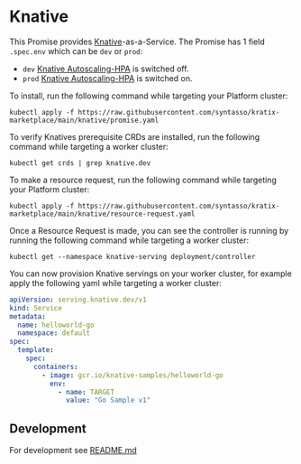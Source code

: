 # Knative

This Promise provides [Knative](https://knative.dev/docs/)-as-a-Service. The Promise has 1 field `.spec.env`
which can be `dev` or `prod`: 
  * `dev` [Knative Autoscaling-HPA](https://knative.dev/docs/serving/autoscaling/autoscaler-types/#horizontal-pod-autoscaler-hpa) is switched off.
  * `prod` [Knative Autoscaling-HPA](https://knative.dev/docs/serving/autoscaling/autoscaler-types/#horizontal-pod-autoscaler-hpa) is switched on.


To install, run the following command while targeting your Platform cluster:
```
kubectl apply -f https://raw.githubusercontent.com/syntasso/kratix-marketplace/main/knative/promise.yaml
```

To verify Knatives prerequisite CRDs are installed, run the following command while targeting a worker cluster:
```
kubectl get crds | grep knative.dev
```

To make a resource request, run the following command while targeting your Platform cluster:
```
kubectl apply -f https://raw.githubusercontent.com/syntasso/kratix-marketplace/main/knative/resource-request.yaml
```

Once a Resource Request is made, you can see the controller is running by running the
following command while targeting a worker cluster:
```
kubectl get --namespace knative-serving deployment/controller
```

You can now provision Knative servings on your worker cluster, for example apply
the following yaml while targeting a worker cluster:
```yaml
apiVersion: serving.knative.dev/v1
kind: Service
metadata:
  name: helloworld-go
  namespace: default
spec:
  template:
    spec:
      containers:
        - image: gcr.io/knative-samples/helloworld-go
          env:
            - name: TARGET
              value: "Go Sample v1"
```


## Development

For development see [README.md](./internal/README.md)
